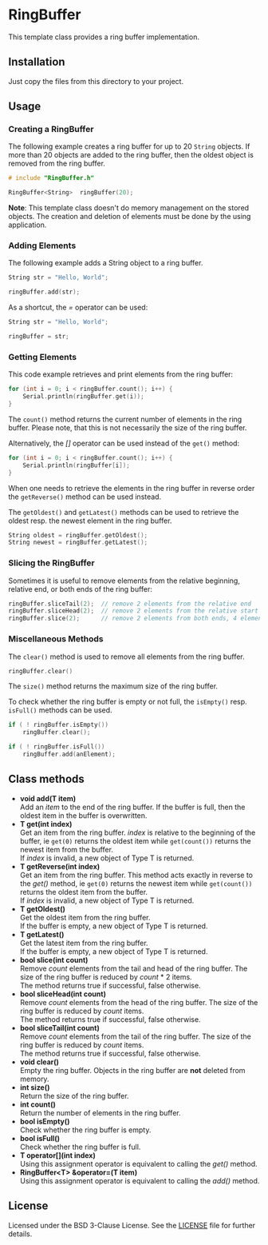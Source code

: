 # RingBuffer

This template class provides a ring buffer implementation.

## Installation

Just copy the files from this directory to your project.

## Usage

### Creating a RingBuffer

The following example creates a ring buffer for up to 20 ```String``` objects. If more than 20 objects are added to the ring buffer, then the oldest object is removed from the ring buffer.


```cpp
# include "RingBuffer.h"

RingBuffer<String>	ringBuffer(20);
```

**Note**: This template class doesn't do memory management on the stored objects. The creation and deletion of elements must be done by the using application.

### Adding Elements

The following example adds a String object to a ring buffer.

```cpp
String str = "Hello, World";

ringBuffer.add(str);
```

As a shortcut, the *=* operator can be used:

```cpp
String str = "Hello, World";

ringBuffer = str;
```

### Getting Elements

This code example retrieves and print elements from the ring buffer:

```cpp
for (int i = 0; i < ringBuffer.count(); i++) {
	Serial.println(ringBuffer.get(i));
}
```

The ``count()`` method returns the current number of elements in the ring buffer. Please note, that this is not necessarily the size of the ring buffer.

Alternatively, the *[]* operator can be used instead of the ``get()`` method:

```cpp
for (int i = 0; i < ringBuffer.count(); i++) {
	Serial.println(ringBuffer[i]);
}
```

When one needs to retrieve the elements in the ring buffer in reverse order the ``getReverse()`` method can be used instead.

The ``getOldest()`` and ``getLatest()`` methods can be used to retrieve the oldest resp. the newest element in the ring buffer.

```cpp
String oldest = ringBuffer.getOldest();
String newest = ringBuffer.getLatest();
```

### Slicing the RingBuffer

Sometimes it is useful to remove elements from the relative beginning, relative end, or both ends of the ring buffer:

```cpp
ringBuffer.sliceTail(2);  // remove 2 elements from the relative end
ringBuffer.sliceHead(2);  // remove 2 elements from the relative start
ringBuffer.slice(2);      // remove 2 elements from both ends, 4 elements overall
```

### Miscellaneous Methods

The ``clear()`` method is used to remove all elements from the ring buffer.

```cpp
ringBuffer.clear()
```

The ``size()`` method returns the maximum size of the ring buffer.

To check whether the ring buffer is empty or not full, the ``isEmpty()`` resp. ``isFull()`` methods can be used.

```cpp
if ( ! ringBuffer.isEmpty())
    ringBuffer.clear();

if ( ! ringBuffer.isFull())
    ringBuffer.add(anElement);
```

## Class methods
- **void add(T item)**  
Add an *item* to the end of the ring buffer. If the buffer is full, then the oldest item in the buffer is overwritten.
- **T get(int index)**  
Get an item from the ring buffer. *index* is relative to the beginning of the buffer, ie ```get(0)``` returns the oldest item while ```get(count())``` returns the newest item from the buffer.  
If *index* is invalid, a new object of Type T is returned.
- **T getReverse(int index)**  
Get an item from the ring buffer. This method acts exactly in reverse to the *get()* method, ie ```get(0)``` returns the newest item while ```get(count())``` returns the oldest item from the buffer.  
If *index* is invalid, a new object of Type T is returned.
- **T getOldest()**  
Get the oldest item from the ring buffer.  
If the buffer is empty, a new object of Type T is returned.
- **T getLatest()**  
Get the latest item from the ring buffer.  
If the buffer is empty, a new object of Type T is returned.
- **bool slice(int count)**  
Remove *count* elements from the tail and head of the ring buffer. The size of the ring buffer is reduced by *count* * 2 items.  
The method returns true if successful, false otherwise.
- **bool sliceHead(int count)**  
Remove *count* elements from the head of the ring buffer. The size of the ring buffer is reduced by *count* items.  
The method returns true if successful, false otherwise.
- **bool sliceTail(int count)**  
Remove *count* elements from the tail of the ring buffer. The size of the ring buffer is reduced by *count* items.  
The method returns true if successful, false otherwise.
- **void clear()**  
Empty the ring buffer. Objects in the ring buffer are **not** deleted from memory.
- **int size()**  
Return the size of the ring buffer.
- **int count()**  
Return the number of elements in the ring buffer.
- **bool isEmpty()**  
Check whether the ring buffer is empty.
- **bool isFull()**  
Check whether the ring buffer is full.
- **T operator[](int index)**  
Using this assignment operator is equivalent to calling the *get()* method.
- **RingBuffer&lt;T> &operator=(T item)**  
Using this assignment operator is equivalent to calling the *add()* method.

## License
Licensed under the BSD 3-Clause License. See the [LICENSE](../LICENSE) file for further details.
